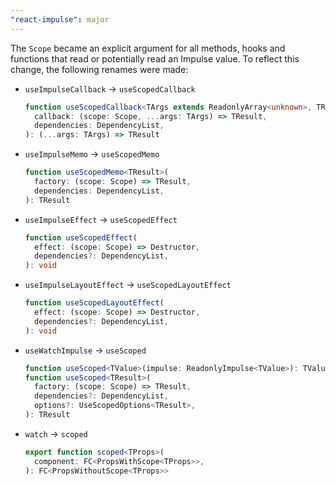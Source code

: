 ```yaml
---
"react-impulse": major
---
```


The `Scope` became an explicit argument for all methods, hooks and functions that read or potentially read an Impulse value. To reflect this change, the following renames were made:

- `useImpulseCallback` -> `useScopedCallback`
  ```ts
  function useScopedCallback<TArgs extends ReadonlyArray<unknown>, TResult>(
    callback: (scope: Scope, ...args: TArgs) => TResult,
    dependencies: DependencyList,
  ): (...args: TArgs) => TResult
  ```
- `useImpulseMemo` -> `useScopedMemo`
  ```ts
  function useScopedMemo<TResult>(
    factory: (scope: Scope) => TResult,
    dependencies: DependencyList,
  ): TResult
  ```
- `useImpulseEffect` -> `useScopedEffect`
  ```ts
  function useScopedEffect(
    effect: (scope: Scope) => Destructor,
    dependencies?: DependencyList,
  ): void
  ```
- `useImpulseLayoutEffect` -> `useScopedLayoutEffect`
  ```ts
  function useScopedLayoutEffect(
    effect: (scope: Scope) => Destructor,
    dependencies?: DependencyList,
  ): void
  ```
- `useWatchImpulse` -> `useScoped`
  ```ts
  function useScoped<TValue>(impulse: ReadonlyImpulse<TValue>): TValue
  function useScoped<TResult>(
    factory: (scope: Scope) => TResult,
    dependencies?: DependencyList,
    options?: UseScopedOptions<TResult>,
  ): TResult
  ```
- `watch` -> `scoped`
  ```ts
  export function scoped<TProps>(
    component: FC<PropsWithScope<TProps>>,
  ): FC<PropsWithoutScope<TProps>>
  ```
